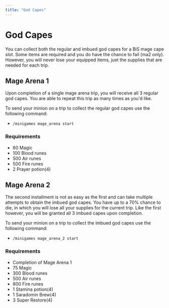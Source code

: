 ```yaml
---
title: "God Capes"
---
```


# God Capes

You can collect both the regular and imbued god capes for a BiS mage cape slot. Some items are required and you do have the chance to fail (ma2 only). However, you will never lose your equipped items, just the supplies that are needed for each trip.

## Mage Arena 1

Upon completion of a single mage arena trip, you will receive all 3 regular god capes. You are able to repeat this trip as many times as you'd like.

To send your minion on a trip to collect the regular god capes use the following command:

- `/minigames mage_arena start`

### Requirements

- 60 Magic
- 100 Blood runes
- 500 Air runes
- 500 Fire runes
- 2 Prayer potion(4)

## Mage Arena 2

The second installment is not as easy as the first and can take multiple attempts to obtain the imbued god capes. You have up to a 70% chance to die, in which you will lose all your supplies for the current trip. Like the first however, you will be granted all 3 imbued capes upon completion.

To send your minion on a trip to collect the imbued god capes use the following command:

- `/minigames mage_arena_2 start`

### Requirements

- Completion of Mage Arena 1
- 75 Magic
- 300 Blood runes
- 500 Air runes
- 800 Fire runes
- 1 Stamina potion(4)
- 1 Saradomin Brew(4)
- 3 Super Restore(4)
